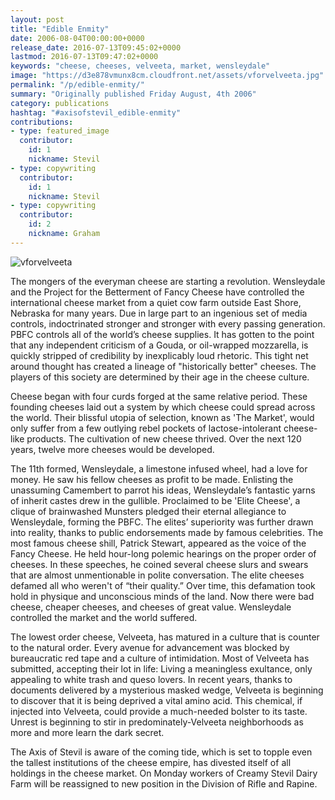 ```yaml
---
layout: post
title: "Edible Enmity"
date: 2006-08-04T00:00:00+0000
release_date: 2016-07-13T09:45:02+0000
lastmod: 2016-07-13T09:47:02+0000
keywords: "cheese, cheeses, velveeta, market, wensleydale"
image: "https://d3e878vmunx8cm.cloudfront.net/assets/vforvelveeta.jpg"
permalink: "/p/edible-enmity/"
summary: "Originally published Friday August, 4th 2006"
category: publications
hashtag: "#axisofstevil_edible-enmity"
contributions:
- type: featured_image
  contributor:
    id: 1
    nickname: Stevil
- type: copywriting
  contributor:
    id: 1
    nickname: Stevil
- type: copywriting
  contributor:
    id: 2
    nickname: Graham
---
```


[Id_1]: https://d3e878vmunx8cm.cloudfront.net/assets/vforvelveeta.jpg "vforvelveeta"
![vforvelveeta][Id_1]

The mongers of the everyman cheese are starting a revolution.  Wensleydale and the Project for the Betterment of Fancy Cheese have controlled the international cheese market from a quiet cow farm outside East Shore, Nebraska for many years.  Due in large part to an ingenious set of media controls, indoctrinated stronger and stronger with every passing generation. PBFC controls all of the world’s cheese supplies. It has gotten to the point that any independent criticism of a Gouda, or oil-wrapped mozzarella, is quickly stripped of credibility by inexplicably loud rhetoric. This tight net around thought has created a lineage of "historically better" cheeses. The players of this society are determined by their age in the cheese culture.

Cheese began with four curds forged at the same relative period.  These founding cheeses laid out a system by which cheese could spread across the world. Their blissful utopia of selection, known as 'The Market', would only suffer from a few outlying rebel pockets of lactose-intolerant cheese-like products. The cultivation of new cheese thrived. Over the next 120 years, twelve more cheeses would be developed.

The 11th formed, Wensleydale, a limestone infused wheel, had a love for money. He saw his fellow cheeses as profit to be made. Enlisting the unassuming Camembert to parrot his ideas, Wensleydale’s fantastic yarns of inherit castes drew in the gullible. Proclaimed to be 'Elite Cheese', a clique of brainwashed Munsters pledged their eternal allegiance to Wensleydale, forming the PBFC. The elites’ superiority was further drawn into reality, thanks to public endorsements made by famous celebrities. The most famous cheese shill, Patrick Stewart, appeared as the voice of the Fancy Cheese. He held hour-long polemic hearings on the proper order of cheeses. In these speeches, he coined several cheese slurs and swears that are almost unmentionable in polite conversation. The elite cheeses defamed all who weren't of “their quality.” Over time, this defamation took hold in physique and unconscious minds of the land. Now there were bad cheese, cheaper cheeses, and cheeses of great value.  Wensleydale controlled the market and the world suffered.

The lowest order cheese, Velveeta, has matured in a culture that is counter to the natural order. Every avenue for advancement was blocked by bureaucratic red tape and a culture of intimidation. Most of Velveeta has submitted, accepting their lot in life: Living a meaningless exultance, only appealing to white trash and queso lovers. In recent years, thanks to documents delivered by a mysterious masked wedge, Velveeta is beginning to discover that it is being deprived a vital amino acid. This chemical, if injected into Velveeta, could provide a much-needed bolster to its taste. Unrest is beginning to stir in predominately-Velveeta neighborhoods as more and more learn the dark secret.            

The Axis of Stevil is aware of the coming tide, which is set to topple even the tallest institutions of the cheese empire, has divested itself of all holdings in the cheese market. On Monday workers of Creamy Stevil Dairy Farm will be reassigned to new position in the Division of Rifle and Rapine.
